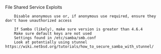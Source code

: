 File Shared Service Exploits

		Disable anonymous use or, if anonymous use required, ensure they don't have unauthorized access
		
		If Samba (likely), make sure version is greater than 4.6.4
		Make sure default keys are not used
		Settings found in /etc/samba/smb.conf
		Look at potentially using stunnel https://wiki.netbsd.org/tutorials/how_to_secure_samba_with_stunnel/
